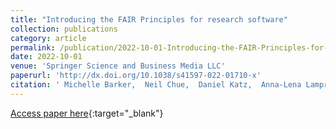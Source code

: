 ```yaml
---
title: "Introducing the FAIR Principles for research software"
collection: publications
category: article
permalink: /publication/2022-10-01-Introducing-the-FAIR-Principles-for-research-software
date: 2022-10-01
venue: 'Springer Science and Business Media LLC'
paperurl: 'http://dx.doi.org/10.1038/s41597-022-01710-x'
citation: ' Michelle Barker,  Neil Chue,  Daniel Katz,  Anna-Lena Lamprecht,  Carlos Martinez-Ortiz,  Fotis Psomopoulos,  Jennifer Harrow,  Leyla Castro,  Morane Gruenpeter,  Paula Martinez,  Tom Honeyman, &quot;Introducing the FAIR Principles for research software.&quot; Springer Science and Business Media LLC, 2022.'
---
```

[Access paper here](http://dx.doi.org/10.1038/s41597-022-01710-x){:target="_blank"}
